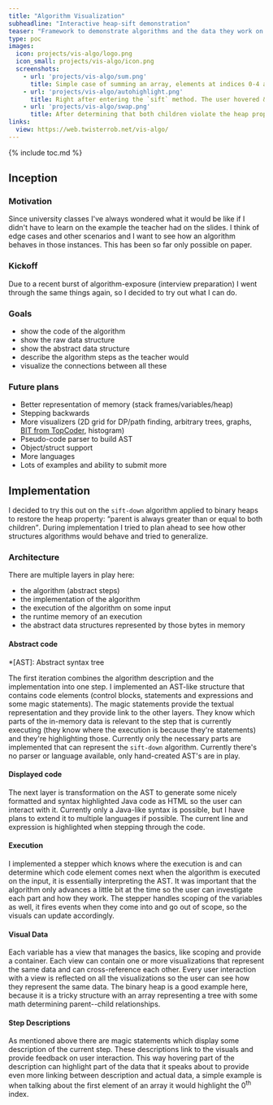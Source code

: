```yaml
---
title: "Algorithm Visualization"
subheadline: "Interactive heap-sift demonstration"
teaser: "Framework to demonstrate algorithms and the data they work on."
type: poc
images:
  icon: projects/vis-algo/logo.png
  icon_small: projects/vis-algo/icon.png
  screenshots:
    - url: 'projects/vis-algo/sum.png'
      title: Simple case of summing an array, elements at indices 0-4 are already summed together and index 5 is the next to add.
    - url: 'projects/vis-algo/autohighlight.png'
      title: Right after entering the `sift` method. The user hovered &quot;current node&quot; in description so the node containing 9 is highlighted.
    - url: 'projects/vis-algo/swap.png'
      title: After determining that both children violate the heap property, the parent is ready to be swapped. No user interaction at this point.
links:
  view: https://web.twisterrob.net/vis-algo/
---
```

{% include toc.md %}

## Inception

### Motivation
Since university classes I've always wondered what it would be like if I didn't have to learn on the example the teacher had on the slides. I think of edge cases and other scenarios and I want to see how an algorithm behaves in those instances. This has been so far only possible on paper.

### Kickoff
Due to a recent burst of algorithm-exposure (interview preparation) I went through the same things again, so I decided to try out what I can do.

### Goals
 * show the code of the algorithm
 * show the raw data structure
 * show the abstract data structure
 * describe the algorithm steps as the teacher would
 * visualize the connections between all these

### Future plans
 * Better representation of memory (stack frames/variables/heap)
 * Stepping backwards
 * More visualizers (2D grid for DP/path finding, arbitrary trees, graphs, [BIT from TopCoder](https://www.topcoder.com/community/data-science/data-science-tutorials/binary-indexed-trees/), histogram)
 * Pseudo-code parser to build AST
 * Object/struct support
 * More languages
 * Lots of examples and ability to submit more
 
## Implementation
I decided to try this out on the `sift-down` algorithm applied to binary heaps to restore the heap property: <q>parent is always greater than or equal to both children</q>. During implementation I tried to plan ahead to see how other structures algorithms would behave and tried to generalize.

### Architecture
There are multiple layers in play here:

 * the algorithm (abstract steps)
 * the implementation of the algorithm
 * the execution of the algorithm on some input
 * the runtime memory of an execution
 * the abstract data structures represented by those bytes in memory
 
#### Abstract code
*[AST]: Abstract syntax tree

The first iteration combines the algorithm description and the implementation into one step. I implemented an AST-like structure that contains code elements (control blocks, statements and expressions and some magic statements). The magic statements provide the textual representation and they provide link to the other layers. They know which parts of the in-memory data is relevant to the step that is currently executing (they know where the execution is because they're statements) and they're highlighting those. Currently only the necessary parts are implemented that can represent the `sift-down` algorithm. Currently there's no parser or language available, only hand-created AST's are in play.

#### Displayed code
The next layer is transformation on the AST to generate some nicely formatted and syntax highlighted Java code as HTML so the user can interact with it. Currently only a Java-like syntax is possible, but I have plans to extend it to multiple languages if possible. The current line and expression is highlighted when stepping through the code.

#### Execution
I implemented a stepper which knows where the execution is and can determine which code element comes next when the algorithm is executed on the input, it is essentially interpreting the AST. It was important that the algorithm only advances a little bit at the time so the user can investigate each part and how they work. The stepper handles scoping of the variables as well, it fires events when they come into and go out of scope, so the visuals can update accordingly.

#### Visual Data
Each variable has a view that manages the basics, like scoping and provide a container. Each view can contain one or more visualizations that represent the same data and can cross-reference each other. Every user interaction with a view is reflected on all the visualizations so the user can see how they represent the same data. The binary heap is a good example here, because it is a tricky structure with an array representing a tree with some math determining parent--child relationships. 

#### Step Descriptions
As mentioned above there are magic statements which display some description of the current step. These descriptions link to the visuals and provide feedback on user interaction. This way hovering part of the description can highlight part of the data that it speaks about to provide even more linking between description and actual data, a simple example is when talking about the first element of an array it would highlight the 0<sup>th</sup> index.

